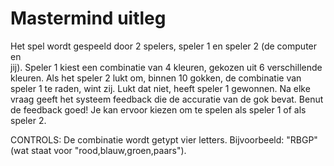 # Mastermind uitleg

Het spel wordt gespeeld door 2 spelers, speler 1 en speler 2 (de computer en  
jij). Speler 1 kiest een combinatie van 4 kleuren, gekozen uit 6 verschillende
kleuren. Als het speler 2 lukt om, binnen 10 gokken, de combinatie van speler 1
te raden, wint zij. Lukt dat niet, heeft speler 1 gewonnen. Na elke vraag geeft
het systeem feedback die de accuratie van de gok bevat. Benut de feedback goed!
Je kan ervoor kiezen om te spelen als speler 1 of als speler 2.

CONTROLS: 
De combinatie wordt getypt vier letters. Bijvoorbeeld: "RBGP" (wat staat voor "rood,blauw,groen,paars").

